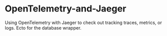 # OpenTelemetry-and-Jaeger
Using OpenTelemetry with Jaeger to check out tracking traces, metrics, or logs. Ecto for the database wrapper.
